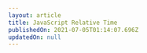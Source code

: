 ```yaml
---
layout: article
title: JavaScript Relative Time
publishedOn: 2021-07-05T01:14:07.696Z
updatedOn: null
---
```

